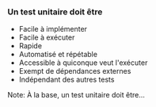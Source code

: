 ### Un test unitaire doit être

- Facile à implémenter
- Facile à exécuter
- Rapide
- Automatisé et répétable
- Accessible à quiconque veut l'exécuter
- Exempt de dépendances externes
- Indépendant des autres tests

Note:
À la base, un test unitaire doit être...
